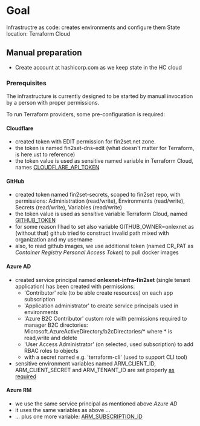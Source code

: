 # Goal
Infrastructre as code: creates environments and configure them
State location: Terraform Cloud

## Manual preparation
- Create account at hashicorp.com as we keep state in the HC cloud

### Prerequisites
The infrastructure is currently designed to be started by manual invocation by a person with proper permissions. 

To run Terraform providers, some pre-configuration is required:
#### Cloudflare
- created token with EDIT permission for fin2set.net zone.
- the token is named fin2set-dns-edit (what doesn't matter for Terraform, is here ust to reference)
- the token value is used as sensitive named variable in Terraform Cloud, names [CLOUDFLARE_API_TOKEN](https://registry.terraform.io/providers/cloudflare/cloudflare/latest/docs)

#### GitHub
- created token named fin2set-secrets, scoped to fin2set repo, with permissions: Administration (read/write), Environments (read/write), Secrets (read/write), Variables (read/write)
- the token value is used as sensitive variable Terraform Cloud, named [GITHUB_TOKEN](https://registry.terraform.io/providers/integrations/github/latest/docs#oauth--personal-access-token)
- for some reason I had to set also variable GITHUB_OWNER=onlexnet as (without that) github tried to construct invalid path mixed with organization and my username
- also, to read github images, we use additional token (named CR_PAT as *Container Registry Personal Access Token*) to pull docker images

#### Azure AD
- created service principal named **onlexnet-infra-fin2set** (single tenant application) has been created with permissions:
  - 'Contributor' role (to be able create resources) on each app subscription
  - 'Application administrator' to create service principals used in environments
  - 'Azure B2C Contributor' custom role with permissions required to manager B2C directories: Microsoft.AzureActiveDirectory/b2cDirectories/* where * is read,write and delete 
  - 'User Access Administrator' (on selected, used subscription) to add RBAC roles to objects
  - with a secret named e.g. 'terraform-cli' (used to support CLI tool)
- sensitive environment variables named ARM_CLIENT_ID, ARM_CLIENT_SECRET and ARM_TENANT_ID are set properly [as required](https://registry.terraform.io/providers/hashicorp/azuread/latest/docs/guides/service_principal_client_secret#environment-variables)

#### Azure RM
- we use the same service principal as mentioned above *Azure AD*
- it uses the same variables as above ...
- ... plus one more variable: [ARM_SUBSCRIPTION_ID](https://registry.terraform.io/providers/hashicorp/azurerm/latest/docs/guides/service_principal_client_secret#configuring-the-service-principal-in-terraform)


